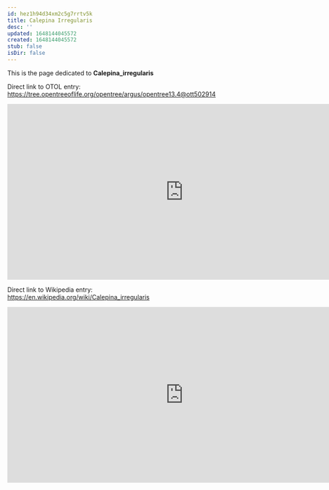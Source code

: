 ```yaml
---
id: hez1h94d34xm2c5g7rrtv5k
title: Calepina Irregularis
desc: ''
updated: 1648144045572
created: 1648144045572
stub: false
isDir: false
---
```

This is the page dedicated to **Calepina_irregularis**


Direct link to OTOL entry: https://tree.opentreeoflife.org/opentree/argus/opentree13.4@ott502914



<html>
    <body>
    <iframe src="https://tree.opentreeoflife.org/opentree/argus/opentree13.4@ott502914"
    width="800" height="400" frameborder="0" allowfullscreen> </iframe>
    </body>
</html>
    


Direct link to Wikipedia entry: https://en.wikipedia.org/wiki/Calepina_irregularis



<html>
    <body>
    <iframe src="https://en.wikipedia.org/wiki/Calepina_irregularis"
    width="800" height="400" frameborder="0" allowfullscreen> </iframe>
    </body>
</html>
    
